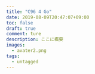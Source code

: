 ```yaml
---
title: "C96 4 Go"
date: 2019-08-09T20:47:07+09:00
toc: false
draft: true
comment: ture
description: ここに概要
images: 
  - avater2.png
tags: 
  - untagged
---
```


